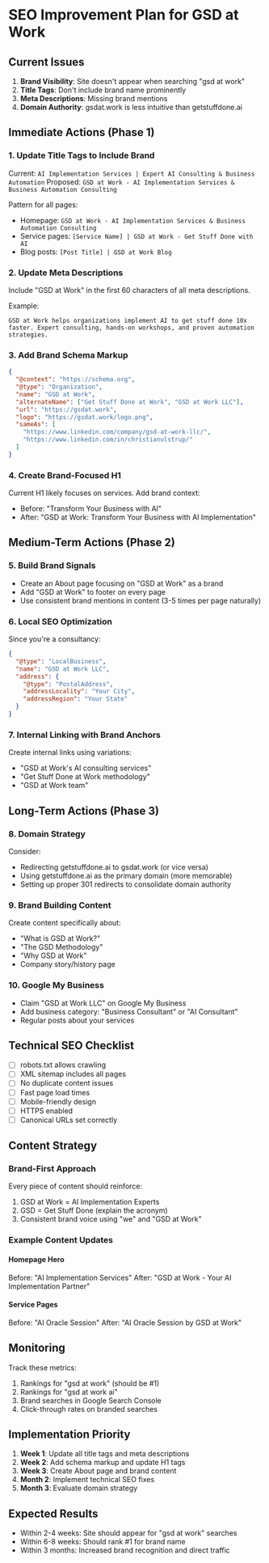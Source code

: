 # SEO Improvement Plan for GSD at Work

## Current Issues

1. **Brand Visibility**: Site doesn't appear when searching "gsd at work"
2. **Title Tags**: Don't include brand name prominently
3. **Meta Descriptions**: Missing brand mentions
4. **Domain Authority**: gsdat.work is less intuitive than getstuffdone.ai

## Immediate Actions (Phase 1)

### 1. Update Title Tags to Include Brand

Current: `AI Implementation Services | Expert AI Consulting & Business Automation`
Proposed: `GSD at Work - AI Implementation Services & Business Automation Consulting`

Pattern for all pages:
- Homepage: `GSD at Work - AI Implementation Services & Business Automation Consulting`
- Service pages: `[Service Name] | GSD at Work - Get Stuff Done with AI`
- Blog posts: `[Post Title] | GSD at Work Blog`

### 2. Update Meta Descriptions

Include "GSD at Work" in the first 60 characters of all meta descriptions.

Example:
```
GSD at Work helps organizations implement AI to get stuff done 10x faster. Expert consulting, hands-on workshops, and proven automation strategies.
```

### 3. Add Brand Schema Markup

```json
{
  "@context": "https://schema.org",
  "@type": "Organization",
  "name": "GSD at Work",
  "alternateName": ["Get Stuff Done at Work", "GSD at Work LLC"],
  "url": "https://gsdat.work",
  "logo": "https://gsdat.work/logo.png",
  "sameAs": [
    "https://www.linkedin.com/company/gsd-at-work-llc/",
    "https://www.linkedin.com/in/christianulstrup/"
  ]
}
```

### 4. Create Brand-Focused H1

Current H1 likely focuses on services. Add brand context:
- Before: "Transform Your Business with AI"
- After: "GSD at Work: Transform Your Business with AI Implementation"

## Medium-Term Actions (Phase 2)

### 5. Build Brand Signals

- Create an About page focusing on "GSD at Work" as a brand
- Add "GSD at Work" to footer on every page
- Use consistent brand mentions in content (3-5 times per page naturally)

### 6. Local SEO Optimization

Since you're a consultancy:
```json
{
  "@type": "LocalBusiness",
  "name": "GSD at Work LLC",
  "address": {
    "@type": "PostalAddress",
    "addressLocality": "Your City",
    "addressRegion": "Your State"
  }
}
```

### 7. Internal Linking with Brand Anchors

Create internal links using variations:
- "GSD at Work's AI consulting services"
- "Get Stuff Done at Work methodology"
- "GSD at Work team"

## Long-Term Actions (Phase 3)

### 8. Domain Strategy

Consider:
- Redirecting getstuffdone.ai to gsdat.work (or vice versa)
- Using getstuffdone.ai as the primary domain (more memorable)
- Setting up proper 301 redirects to consolidate domain authority

### 9. Brand Building Content

Create content specifically about:
- "What is GSD at Work?"
- "The GSD Methodology"
- "Why GSD at Work"
- Company story/history page

### 10. Google My Business

- Claim "GSD at Work LLC" on Google My Business
- Add business category: "Business Consultant" or "AI Consultant"
- Regular posts about your services

## Technical SEO Checklist

- [ ] robots.txt allows crawling
- [ ] XML sitemap includes all pages
- [ ] No duplicate content issues
- [ ] Fast page load times
- [ ] Mobile-friendly design
- [ ] HTTPS enabled
- [ ] Canonical URLs set correctly

## Content Strategy

### Brand-First Approach
Every piece of content should reinforce:
1. GSD at Work = AI Implementation Experts
2. GSD = Get Stuff Done (explain the acronym)
3. Consistent brand voice using "we" and "GSD at Work"

### Example Content Updates

#### Homepage Hero
Before: "AI Implementation Services"
After: "GSD at Work - Your AI Implementation Partner"

#### Service Pages
Before: "AI Oracle Session"
After: "AI Oracle Session by GSD at Work"

## Monitoring

Track these metrics:
1. Rankings for "gsd at work" (should be #1)
2. Rankings for "gsd at work ai"
3. Brand searches in Google Search Console
4. Click-through rates on branded searches

## Implementation Priority

1. **Week 1**: Update all title tags and meta descriptions
2. **Week 2**: Add schema markup and update H1 tags
3. **Week 3**: Create About page and brand content
4. **Month 2**: Implement technical SEO fixes
5. **Month 3**: Evaluate domain strategy

## Expected Results

- Within 2-4 weeks: Site should appear for "gsd at work" searches
- Within 6-8 weeks: Should rank #1 for brand name
- Within 3 months: Increased brand recognition and direct traffic